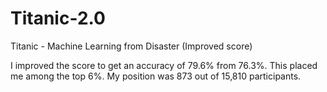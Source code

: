 # Titanic-2.0
Titanic - Machine Learning from Disaster (Improved score)

I improved the score to get an accuracy of 79.6% from 76.3%. This placed me among the top 6%. My position was 873 out of 15,810 participants.

